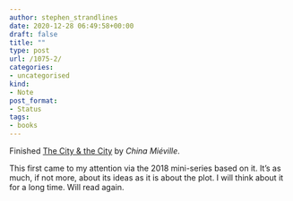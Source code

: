 ```yaml
---
author: stephen_strandlines
date: 2020-12-28 06:49:58+00:00
draft: false
title: ""
type: post
url: /1075-2/
categories:
- uncategorised
kind:
- Note
post_format:
- Status
tags:
- books
---
```


Finished [The City & the City](https://en.m.wikipedia.org/wiki/The_City_&_the_City) by _China Miéville_.

This first came to my attention via the 2018 mini-series based on it. It’s as much, if not more, about its ideas as it is about the plot. I will think about it for a long time. Will read again.
